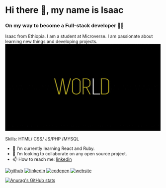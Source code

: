 # Hi there 👋, my name is Isaac
### On my way to become a Full-stack developer 🏃‍♂️

Isaac from Ethiopia. I am a student at Microverse. I am passionate about learning new things and developing projects.
<img src="./helloworld2.gif"/>

Skills: HTML/ CSS/ JS/PHP /MYSQL

- 🌱 I’m currently learning React and Ruby. 
- 👯 I’m looking to collaborate on any open source project. 
- 📫 How to reach me: [linkedin](https://www.linkedin.com/in/yishak-wesego-b404851a7/) 


[<img src='https://cdn.jsdelivr.net/npm/simple-icons@3.0.1/icons/github.svg' alt='github' height='40'>](https://github.com/https://github.com/Wes-Isaac)  [<img src='https://cdn.jsdelivr.net/npm/simple-icons@3.0.1/icons/linkedin.svg' alt='linkedin' height='40'>](https://www.linkedin.com/in/https://www.linkedin.com/in/yishak-wesego-b404851a7//)  [<img src='https://cdn.jsdelivr.net/npm/simple-icons@3.0.1/icons/codepen.svg' alt='codepen' height='40'>](https://codepen.io/https://codepen.io/wes-isaac/)  [<img src='https://cdn.jsdelivr.net/npm/simple-icons@3.0.1/icons/icloud.svg' alt='website' height='40'>](https://wes-isaac.github.io/Portfolio/)  

[![Anurag's GitHub stats](https://github-readme-stats.vercel.app/api?username=anuraghazra)](https://github.com/anuraghazra/github-readme-stats)
